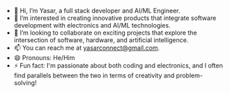 - 👋 Hi, I’m Yasar, a full stack developer and AI/ML Engineer.
- 👀 I’m interested in creating innovative products that integrate software development with electronics and AI/ML technologies.
- 💞️ I’m looking to collaborate on exciting projects that explore the intersection of software, hardware, and artificial intelligence.
- 📫 You can reach me at yasarconnect@gmail.com.
- 😄 Pronouns: He/Him
- ⚡ Fun fact: I'm passionate about both coding and electronics, and I often find parallels between the two in terms of creativity and problem-solving!

